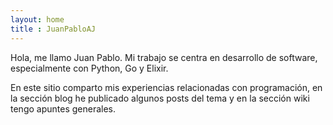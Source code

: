 ```yaml
---
layout: home
title : JuanPabloAJ
---
```

Hola, me llamo Juan Pablo. Mi trabajo se centra en desarrollo de software, especialmente con Python, Go y Elixir.

En este sitio comparto mis experiencias relacionadas con programación, en la sección blog he publicado algunos posts del tema y en la sección wiki tengo apuntes generales.
